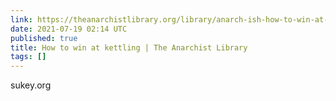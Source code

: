 ```yaml
---
link: https://theanarchistlibrary.org/library/anarch-ish-how-to-win-at-kettling-a-guide-for-non-policemen
date: 2021-07-19 02:14 UTC
published: true
title: How to win at kettling | The Anarchist Library
tags: []
---
```


sukey.org
